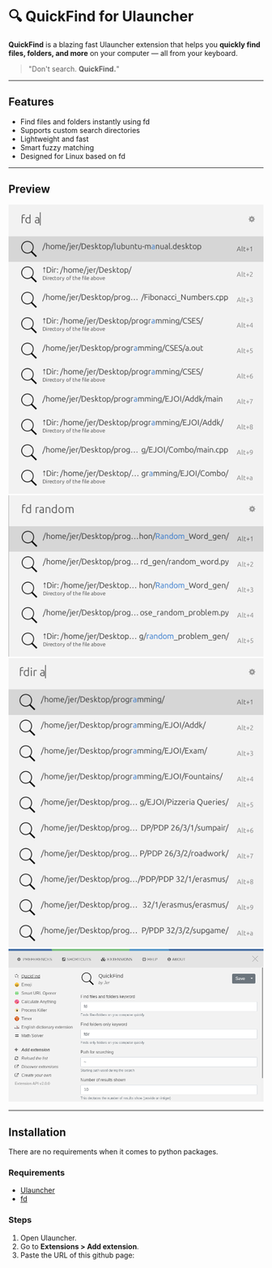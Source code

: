 # 🔍 QuickFind for Ulauncher

**QuickFind** is a blazing fast Ulauncher extension that helps you **quickly find files, folders, and more** on your computer — all from your keyboard.

> "Don't search. **QuickFind.**"

---

## Features

- Find files and folders instantly using fd
- Supports custom search directories
- Lightweight and fast
- Smart fuzzy matching
- Designed for Linux based on fd

---

## Preview

![](images/examples/0.png)
![](images/examples/1.png)
![](images/examples/2.png)
![](images/examples/3.png)

---

##  Installation
There are no requirements when it comes to python packages.

### Requirements

- [Ulauncher](https://ulauncher.io/)
- [fd](https://github.com/sharkdp/fd)

### Steps

1. Open Ulauncher.
2. Go to **Extensions > Add extension**.
3. Paste the URL of this github page:

